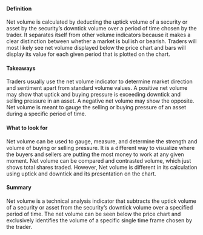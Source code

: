 #### Definition

Net volume is calculated by deducting the uptick volume of a security or asset by the security’s downtick volume over a period of time chosen by the trader. It separates itself from other volume indicators because it makes a clear distinction between whether a market is bullish or bearish. Traders will most likely see net volume displayed below the price chart and bars will display its value for each given period that is plotted on the chart.

#### Takeaways

Traders usually use the net volume indicator to determine market direction and sentiment apart from standard volume values. A positive net volume may show that uptick and buying pressure is exceeding downtick and selling pressure in an asset. A negative net volume may show the opposite. Net volume is meant to gauge the selling or buying pressure of an asset during a specific period of time.

#### What to look for

Net volume can be used to gauge, measure, and determine the strength and volume of buying or selling pressure. It is a different way to visualize where the buyers and sellers are putting the most money to work at any given moment. Net volume can be compared and contrasted volume, which just shows total shares traded. However, Net volume is different in its calculation using uptick and downtick and its presentation on the chart.

#### Summary

Net volume is a technical analysis indicator that subtracts the uptick volume of a security or asset from the security’s downtick volume over a specified period of time. The net volume can be seen below the price chart and exclusively identifies the volume of a specific single time frame chosen by the trader.